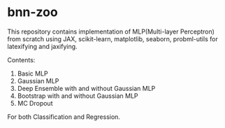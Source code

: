 # bnn-zoo

This repository contains implementation of MLP(Multi-layer Perceptron) from scratch using JAX, scikit-learn, matplotlib, seaborn, probml-utils for latexifying
and jaxifying. 

Contents: 

1. Basic MLP 
2. Gaussian MLP
3. Deep Ensemble with and without Gaussian MLP
4. Bootstrap with and without Gaussian MLP
5. MC Dropout

For both Classification and Regression. 
